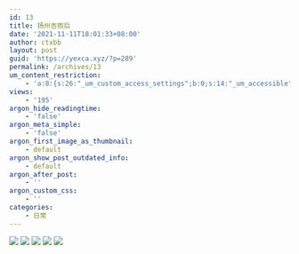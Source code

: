 ```yaml
---
id: 13
title: 扬州杏雨后
date: '2021-11-11T18:01:33+08:00'
author: ctxbb
layout: post
guid: 'https://yexca.xyz/?p=289'
permalink: /archives/13
um_content_restriction:
    - 'a:8:{s:26:"_um_custom_access_settings";b:0;s:14:"_um_accessible";i:0;s:28:"_um_access_hide_from_queries";b:0;s:19:"_um_noaccess_action";i:0;s:30:"_um_restrict_by_custom_message";i:0;s:27:"_um_restrict_custom_message";s:0:"";s:19:"_um_access_redirect";i:0;s:23:"_um_access_redirect_url";s:0:"";}'
views:
    - '195'
argon_hide_readingtime:
    - 'false'
argon_meta_simple:
    - 'false'
argon_first_image_as_thumbnail:
    - default
argon_show_post_outdated_info:
    - default
argon_after_post:
    - ''
argon_custom_css:
    - ''
categories:
    - 日常
---
```


![](https://cdn.statically.io/gh/yexca/image_hosting@master/2021/11-扬州杏雨后/1.3cr7a6v19fc0.webp)
![](https://cdn.statically.io/gh/yexca/image_hosting@master/2021/11-扬州杏雨后/2.6a9nc2b31gg0.webp)
![](https://cdn.statically.io/gh/yexca/image_hosting@master/2021/11-扬州杏雨后/3.5saqmmz6s380.webp)
![](https://cdn.statically.io/gh/yexca/image_hosting@master/2021/11-扬州杏雨后/4.4o9isl9872c0.webp)
![](https://cdn.statically.io/gh/yexca/image_hosting@master/2021/11-扬州杏雨后/5.5do2087lo300.webp)


